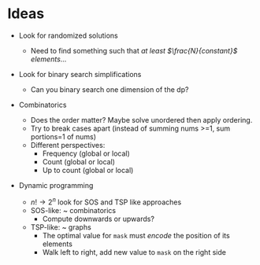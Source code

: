 # Ideas

- Look for randomized solutions
  - Need to find something such that *at least $\frac{N}{constant}$ elements*...

- Look for binary search simplifications
  - Can you binary search one dimension of the dp?

- Combinatorics
  - Does the order matter? Maybe solve unordered then apply ordering.
  - Try to break cases apart (instead of summing nums >=1, sum portions=1 of nums)
  - Different perspectives:
    - Frequency (global or local)
    - Count (global or local)
    - Up to count (global or local)

- Dynamic programming
  - $n! \to 2^n$ look for SOS and TSP like approaches
  - SOS-like: ~ combinatorics
    - Compute downwards or upwards?
  - TSP-like: ~ graphs
    - The optimal value for `mask` must *encode* the position of its elements
    - Walk left to right, add new value to `mask` on the right side
